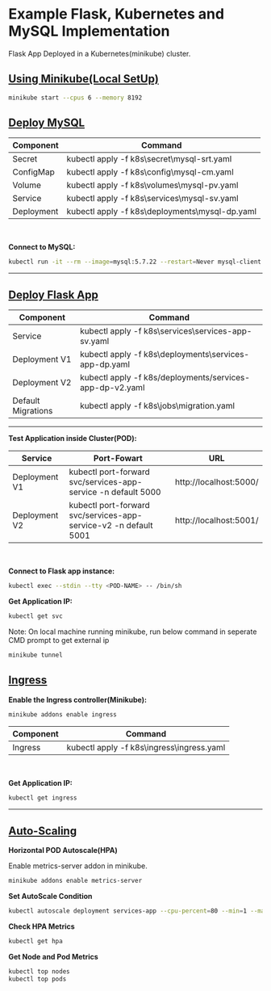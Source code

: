 # Example Flask, Kubernetes and MySQL Implementation

Flask App Deployed in a Kubernetes(minikube) cluster.

## <u>Using Minikube(Local SetUp)</u>

```bash
minikube start --cpus 6 --memory 8192
```

## <u>Deploy MySQL</u>

Component | Command
------------ | -------------
Secret | kubectl apply -f k8s\secret\mysql-srt.yaml
ConfigMap | kubectl apply -f k8s\config\mysql-cm.yaml
Volume | kubectl apply -f k8s\volumes\mysql-pv.yaml
Service | kubectl apply -f k8s\services\mysql-sv.yaml
Deployment | kubectl apply -f k8s\deployments\mysql-dp.yaml

<br/>

**Connect to MySQL:**

```bash
kubectl run -it --rm --image=mysql:5.7.22 --restart=Never mysql-client -- mysql -h db -proot
```

---

## <u>Deploy Flask App</u>

Component | Command
------------ | -------------
Service | kubectl apply -f k8s\services\services-app-sv.yaml
Deployment V1 | kubectl apply -f k8s\deployments\services-app-dp.yaml
Deployment V2 | kubectl apply -f k8s/deployments/services-app-dp-v2.yaml
Default Migrations | kubectl apply -f k8s\jobs\migration.yaml

---

**Test Application inside Cluster(POD):**

Service | Port-Fowart | URL
------------ | ------------- | -------------
Deployment V1 | kubectl  port-forward svc/services-app-service -n default 5000 | http://localhost:5000/
Deployment V2 | kubectl  port-forward svc/services-app-service-v2 -n default 5001 | http://localhost:5001/

<br/>

**Connect to Flask app instance:**

```bash
kubectl exec --stdin --tty <POD-NAME> -- /bin/sh
```

**Get Application IP:**

```bash
kubectl get svc
```

Note: On local machine running minikube, run below command in seperate CMD prompt to get external ip

```bash
minikube tunnel
```

## <u>[Ingress](https://kubernetes.io/docs/tasks/access-application-cluster/ingress-minikube/)</u>

**Enable the Ingress controller(Minikube):**

```bash
minikube addons enable ingress
```

Component | Command
------------ | -------------
Ingress | kubectl apply -f k8s\ingress\ingress.yaml

<br/>

**Get Application IP:**

```bash
kubectl get ingress
```

---

## <u>Auto-Scaling</u>

**Horizontal POD Autoscale(HPA)**

Enable metrics-server addon in minikube.

```bash
minikube addons enable metrics-server
```

**Set AutoScale Condition**

```bash
kubectl autoscale deployment services-app --cpu-percent=80 --min=1 --max=10
```

**Check HPA Metrics**

```bash
kubectl get hpa
```

**Get Node and Pod Metrics**

```bash
kubectl top nodes
kubectl top pods
```
